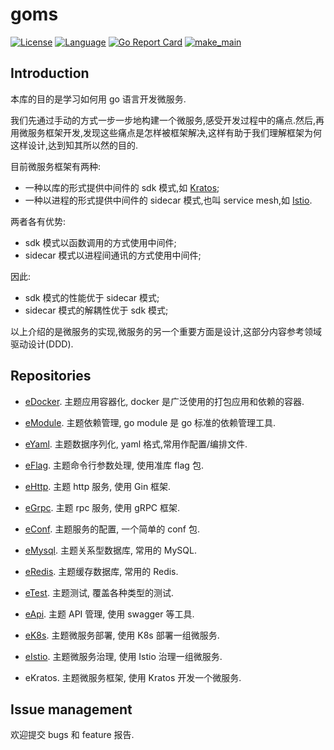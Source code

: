 # goms  

[![License](http://img.shields.io/badge/license-mit-blue.svg?style=flat-square)](https://github.com/fuwensun/goms/blob/main/LICENSE) [![Language](https://img.shields.io/badge/language-go-blue.svg)](https://golang.org/) [![Go Report Card](https://goreportcard.com/badge/github.com/fuwensun/goms)](https://goreportcard.com/report/github.com/fuwensun/goms) [![make_main](https://github.com/fuwensun/goms/workflows/make_main/badge.svg)](https://github.com/fuwensun/goms/actions?query=workflow%3Amake_main)

## Introduction

本库的目的是学习如何用 go 语言开发微服务.

我们先通过手动的方式一步一步地构建一个微服务,感受开发过程中的痛点.然后,再用微服务框架开发,发现这些痛点是怎样被框架解决,这样有助于我们理解框架为何这样设计,达到知其所以然的目的.

目前微服务框架有两种:

- 一种以库的形式提供中间件的 sdk 模式,如 [Kratos][15];
- 一种以进程的形式提供中间件的 sidecar 模式,也叫 service mesh,如 [Istio][18].

两者各有优势:

- sdk 模式以函数调用的方式使用中间件;
- sidecar 模式以进程间通讯的方式使用中间件;

因此:

- sdk 模式的性能优于 sidecar 模式;
- sidecar 模式的解耦性优于 sdk 模式;

以上介绍的是微服务的实现,微服务的另一个重要方面是设计,这部分内容参考领域驱动设计(DDD).

## Repositories

- [eDocker][21].  主题应用容器化, docker 是广泛使用的打包应用和依赖的容器.

- [eModule][22].  主题依赖管理, go module 是 go 标准的依赖管理工具.

- [eYaml][23].  主题数据序列化, yaml 格式,常用作配置/编排文件.

- [eFlag][24].  主题命令行参数处理, 使用准库 flag 包.

- [eHttp][25].  主题 http 服务, 使用 Gin 框架.

- [eGrpc][26].  主题 rpc 服务, 使用 gRPC 框架.

- [eConf][27].  主题服务的配置, 一个简单的 conf 包.

- [eMysql][28].  主题关系型数据库, 常用的 MySQL.

- [eRedis][29].  主题缓存数据库, 常用的 Redis.

- [eTest][30].  主题测试, 覆盖各种类型的测试.

- [eApi][31].  主题 API 管理, 使用 swagger 等工具.

- [eK8s][32].  主题微服务部署, 使用 K8s 部署一组微服务.

- [eIstio][33].  主题微服务治理, 使用 Istio 治理一组微服务.

- eKratos.  主题微服务框架, 使用 Kratos 开发一个微服务.

## Issue management

欢迎提交 bugs 和 feature 报告.

[15]:https://github.com/bilibili/kratos
[17]:https://github.com/kubernetes/kubernetes
[18]:https://github.com/istio/istio

[21]:https://github.com/fuwensun/goms/tree/main/eDocker
[22]:https://github.com/fuwensun/goms/tree/main/eModule
[23]:https://github.com/fuwensun/goms/tree/main/eYaml
[24]:https://github.com/fuwensun/goms/tree/main/eFlag
[25]:https://github.com/fuwensun/goms/tree/main/eHttp
[26]:https://github.com/fuwensun/goms/tree/main/eGrpc
[27]:https://github.com/fuwensun/goms/tree/main/eConf
[28]:https://github.com/fuwensun/goms/tree/main/eMysql
[29]:https://github.com/fuwensun/goms/tree/main/eRedis
[30]:https://github.com/fuwensun/goms/tree/main/eTest
[31]:https://github.com/fuwensun/goms/tree/main/eApi
[32]:https://github.com/fuwensun/goms/tree/main/eK8s
[33]:https://github.com/fuwensun/goms/tree/main/eIstio

